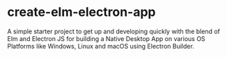 # create-elm-electron-app
A simple starter project to get up and developing quickly with the blend of Elm and Electron JS for building a Native Desktop App on various OS Platforms like Windows, Linux and macOS using Electron Builder.